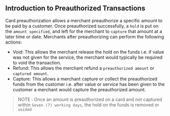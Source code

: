 ## Introduction to Preauthorized Transactions
 
Card preauthorization allows a merchant preauthorize a specific amount to be paid by a customer. Once preauthorized successfully, a `hold` is put on the `amount specified`, and left for the merchant to `capture` that amount at a later time or date. Merchants after preauthorizing can perform the following actions:

  - Void: This allows the merchant release the hold on the funds i.e. if value was not given for the service, the merchant would typically be required to void the transaction.
  - Refund: This allows the merchant refund a `preauthorized amount` or `captured amount`.
  - Capture: This allows a merchant capture or collect the preauthorized funds from the customer i.e. after value or service has been given to the customer a merchant would capture the preauthorized amount.


> NOTE  :  Once an amount is preauthorized on a card and not captured within `Seven (7) working days`, the hold on the funds is removed or `voided`





